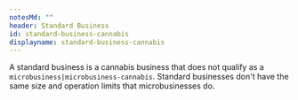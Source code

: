 ```yaml
---
notesMd: ""
header: Standard Business
id: standard-business-cannabis
displayname: standard-business-cannabis
---
```

A standard business is a cannabis business that does not qualify as a `microbusiness|microbusiness-cannabis`. Standard businesses don't have the same size and operation limits that microbusinesses do. 
